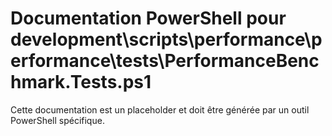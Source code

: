 # Documentation PowerShell pour development\scripts\performance\performance\tests\PerformanceBenchmark.Tests.ps1

Cette documentation est un placeholder et doit être générée par un outil PowerShell spécifique.

